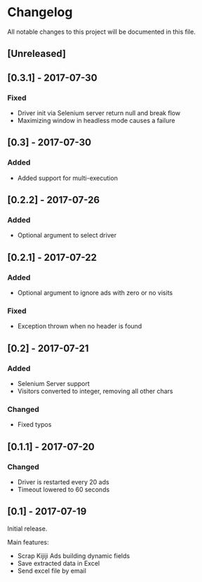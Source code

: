 # Changelog
All notable changes to this project will be documented in this file.

## [Unreleased]

## [0.3.1] - 2017-07-30
### Fixed
- Driver init via Selenium server return null and break flow
- Maximizing window in headless mode causes a failure

## [0.3] - 2017-07-30
### Added
- Added support for multi-execution

## [0.2.2] - 2017-07-26
### Added
- Optional argument to select driver

## [0.2.1] - 2017-07-22
### Added
- Optional argument to ignore ads with zero or no visits

### Fixed
- Exception thrown when no header is found

## [0.2] - 2017-07-21
### Added
- Selenium Server support
- Visitors converted to integer, removing all other chars

### Changed
- Fixed typos

## [0.1.1] - 2017-07-20

### Changed
- Driver is restarted every 20 ads
- Timeout lowered to 60 seconds

## [0.1] - 2017-07-19

Initial release.

Main features:

- Scrap Kijiji Ads building dynamic fields
- Save extracted data in Excel
- Send excel file by email